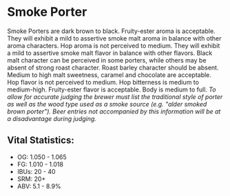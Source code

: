 # Smoke Porter

Smoke Porters are dark brown to black. Fruity-ester aroma is acceptable. They will exhibit a mild to assertive smoke malt aroma in balance with other aroma characters. Hop aroma is not perceived to medium. They will exhibit a mild to assertive smoke malt flavor in balance with other flavors. Black malt character can be perceived in some porters, while others may be absent of strong roast character. Roast barley character should be absent. Medium to high malt sweetness, caramel and chocolate are acceptable. Hop flavor is not perceived to medium. Hop bitterness is medium to medium-high. Fruity-ester flavor is acceptable. Body is medium to full. _To allow for accurate judging the brewer must list the traditional style of porter as well as the wood type used as a smoke source (e.g. "alder smoked brown porter"). Beer entries not accompanied by this information will be at a disadvantage during judging._

## Vital Statistics:

- OG: 1.050 - 1.065
- FG: 1.010 - 1.018
- IBUs: 20 - 40
- SRM: 20+
- ABV: 5.1 - 8.9% 